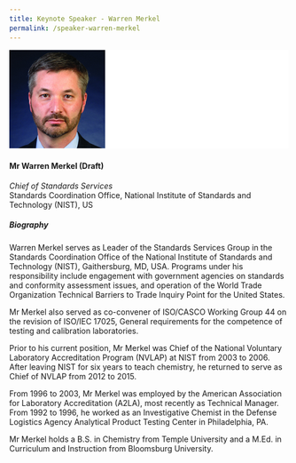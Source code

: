 ```yaml
---
title: Keynote Speaker - Warren Merkel
permalink: /speaker-warren-merkel
---
```


![Warren Merkel](/images/speakers/Merkel-Warren.jpg)

#### **Mr Warren Merkel (Draft)**

*Chief of Standards Services*  
Standards Coordination Office, National Institute of Standards and Technology (NIST), US

##### **Biography**

Warren Merkel serves as Leader of the Standards Services Group in the Standards Coordination Office of the National Institute of Standards and Technology (NIST), Gaithersburg, MD, USA. Programs under his responsibility include engagement with government agencies on standards and conformity assessment issues, and operation of the World Trade Organization Technical Barriers to Trade Inquiry Point for the United States. 

Mr Merkel also served as co-convener of ISO/CASCO Working Group 44 on the revision of ISO/IEC 17025, General requirements for the competence of testing and calibration laboratories.

Prior to his current position, Mr Merkel was Chief of the National Voluntary Laboratory Accreditation Program (NVLAP) at NIST from 2003 to 2006. After leaving NIST for six years to teach chemistry, he returned to serve as Chief of NVLAP from 2012 to 2015.

From 1996 to 2003, Mr Merkel was employed by the American Association for Laboratory Accreditation (A2LA), most recently as Technical Manager.  From 1992 to 1996, he worked as an Investigative Chemist in the Defense Logistics Agency Analytical Product Testing Center in Philadelphia, PA.

Mr Merkel holds a B.S. in Chemistry from Temple University and a M.Ed. in Curriculum and Instruction from Bloomsburg University.